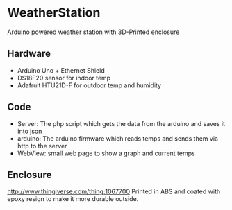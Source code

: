 # WeatherStation
Arduino powered weather station with 3D-Printed enclosure

## Hardware
- Arduino Uno + Ethernet Shield
- DS18F20 sensor for indoor temp
- Adafruit HTU21D-F for outdoor temp and humidity

## Code
- Server: The php script which gets the data from the arduino and saves it into json
- arduino: The arduino firmware which reads temps and sends them via http to the server
- WebView: small web page to show a graph and current temps

## Enclosure
http://www.thingiverse.com/thing:1067700
Printed in ABS and coated with epoxy resign to make it more durable outside.
